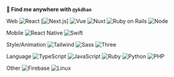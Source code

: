 **👋 Find me anywhere with `@ykdhan`**

Web
![React](https://img.shields.io/badge/React-159eca?style=flat&logo=react&logoColor=17191e)
[![Next.js](https://img.shields.io/badge/Next.js-black?logo=next.js&logoColor=white)]
![Vue](https://img.shields.io/badge/Vue-35495e?style=flat&logo=vue.js&logoColor=3fb280)
![Nuxt](https://img.shields.io/badge/Nuxt-020420?style=flat&logo=nuxt.js&logoColor=02dc81)
![Ruby on Rails](https://img.shields.io/badge/Ruby_on_Rails-CC0000?logo=ruby-on-rails&logoColor=white)
![Node](https://img.shields.io/badge/Node-339933?style=flat&logo=nodedotjs&logoColor=white)

Mobile
![React Native](https://img.shields.io/badge/React%20Native-159eca?style=flat&logo=react&logoColor=17191e)
![Swift](https://img.shields.io/badge/Swift-F05138?logo=Swift&logoColor=white)

Style/Animation
![Tailwind](https://img.shields.io/badge/tailwindcss-0F172A?&logo=tailwindcss)
![Sass](https://img.shields.io/badge/Sass-CC6699?style=flat&logo=sass&logoColor=white)
![Three](https://img.shields.io/badge/Three-000000?style=flat&logo=threedotjs&logoColor=white)

Language
![TypeScript](https://img.shields.io/badge/TypeScript-3178C6?style=flat&logo=typescript&logoColor=white)
![JavaScript](https://img.shields.io/badge/JavaScript-f7e018?style=flat&logo=javascript&logoColor=black)
![Ruby](https://img.shields.io/badge/Ruby-cc0000?style=flat&logo=ruby&logoColor=white)
![Python](https://img.shields.io/badge/Python-3776AB?style=flat&logo=python&logoColor=white)
![PHP](https://img.shields.io/badge/PHP-777BB4?style=flat&logo=php&logoColor=white)

Other
![Firebase](https://img.shields.io/badge/Firebase-FFCA28?style=flat&logo=firebase&logoColor=black)
![Linux](https://img.shields.io/badge/Linux-FCC624?style=flat&logo=linux&logoColor=black)
